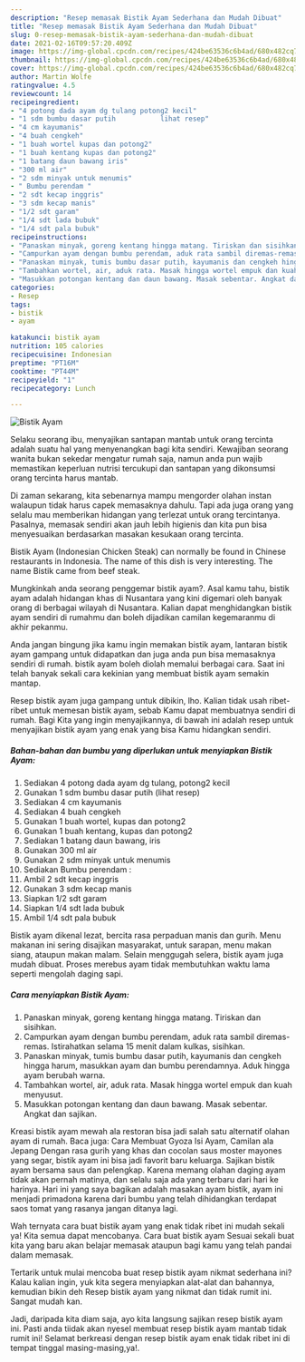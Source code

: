 ```yaml
---
description: "Resep memasak Bistik Ayam Sederhana dan Mudah Dibuat"
title: "Resep memasak Bistik Ayam Sederhana dan Mudah Dibuat"
slug: 0-resep-memasak-bistik-ayam-sederhana-dan-mudah-dibuat
date: 2021-02-16T09:57:20.409Z
image: https://img-global.cpcdn.com/recipes/424be63536c6b4ad/680x482cq70/bistik-ayam-foto-resep-utama.jpg
thumbnail: https://img-global.cpcdn.com/recipes/424be63536c6b4ad/680x482cq70/bistik-ayam-foto-resep-utama.jpg
cover: https://img-global.cpcdn.com/recipes/424be63536c6b4ad/680x482cq70/bistik-ayam-foto-resep-utama.jpg
author: Martin Wolfe
ratingvalue: 4.5
reviewcount: 14
recipeingredient:
- "4 potong dada ayam dg tulang potong2 kecil"
- "1 sdm bumbu dasar putih           lihat resep"
- "4 cm kayumanis"
- "4 buah cengkeh"
- "1 buah wortel kupas dan potong2"
- "1 buah kentang kupas dan potong2"
- "1 batang daun bawang iris"
- "300 ml air"
- "2 sdm minyak untuk menumis"
- " Bumbu perendam "
- "2 sdt kecap inggris"
- "3 sdm kecap manis"
- "1/2 sdt garam"
- "1/4 sdt lada bubuk"
- "1/4 sdt pala bubuk"
recipeinstructions:
- "Panaskan minyak, goreng kentang hingga matang. Tiriskan dan sisihkan."
- "Campurkan ayam dengan bumbu perendam, aduk rata sambil diremas-remas. Istirahatkan selama 15 menit dalam kulkas, sisihkan."
- "Panaskan minyak, tumis bumbu dasar putih, kayumanis dan cengkeh hingga harum, masukkan ayam dan bumbu perendamnya. Aduk hingga ayam berubah warna."
- "Tambahkan wortel, air, aduk rata. Masak hingga wortel empuk dan kuah menyusut."
- "Masukkan potongan kentang dan daun bawang. Masak sebentar. Angkat dan sajikan."
categories:
- Resep
tags:
- bistik
- ayam

katakunci: bistik ayam 
nutrition: 105 calories
recipecuisine: Indonesian
preptime: "PT16M"
cooktime: "PT44M"
recipeyield: "1"
recipecategory: Lunch

---
```



![Bistik Ayam](https://img-global.cpcdn.com/recipes/424be63536c6b4ad/680x482cq70/bistik-ayam-foto-resep-utama.jpg)

Selaku seorang ibu, menyajikan santapan mantab untuk orang tercinta adalah suatu hal yang menyenangkan bagi kita sendiri. Kewajiban seorang  wanita bukan sekedar mengatur rumah saja, namun anda pun wajib memastikan keperluan nutrisi tercukupi dan santapan yang dikonsumsi orang tercinta harus mantab.

Di zaman  sekarang, kita sebenarnya mampu mengorder olahan instan walaupun tidak harus capek memasaknya dahulu. Tapi ada juga orang yang selalu mau memberikan hidangan yang terlezat untuk orang tercintanya. Pasalnya, memasak sendiri akan jauh lebih higienis dan kita pun bisa menyesuaikan berdasarkan masakan kesukaan orang tercinta. 

Bistik Ayam (Indonesian Chicken Steak) can normally be found in Chinese restaurants in Indonesia. The name of this dish is very interesting. The name Bistik came from beef steak.

Mungkinkah anda seorang penggemar bistik ayam?. Asal kamu tahu, bistik ayam adalah hidangan khas di Nusantara yang kini digemari oleh banyak orang di berbagai wilayah di Nusantara. Kalian dapat menghidangkan bistik ayam sendiri di rumahmu dan boleh dijadikan camilan kegemaranmu di akhir pekanmu.

Anda jangan bingung jika kamu ingin memakan bistik ayam, lantaran bistik ayam gampang untuk didapatkan dan juga anda pun bisa memasaknya sendiri di rumah. bistik ayam boleh diolah memalui berbagai cara. Saat ini telah banyak sekali cara kekinian yang membuat bistik ayam semakin mantap.

Resep bistik ayam juga gampang untuk dibikin, lho. Kalian tidak usah ribet-ribet untuk memesan bistik ayam, sebab Kamu dapat membuatnya sendiri di rumah. Bagi Kita yang ingin menyajikannya, di bawah ini adalah resep untuk menyajikan bistik ayam yang enak yang bisa Kamu hidangkan sendiri.

<!--inarticleads1-->

##### Bahan-bahan dan bumbu yang diperlukan untuk menyiapkan Bistik Ayam:

1. Sediakan 4 potong dada ayam dg tulang, potong2 kecil
1. Gunakan 1 sdm bumbu dasar putih           (lihat resep)
1. Sediakan 4 cm kayumanis
1. Sediakan 4 buah cengkeh
1. Gunakan 1 buah wortel, kupas dan potong2
1. Gunakan 1 buah kentang, kupas dan potong2
1. Sediakan 1 batang daun bawang, iris
1. Gunakan 300 ml air
1. Gunakan 2 sdm minyak untuk menumis
1. Sediakan  Bumbu perendam :
1. Ambil 2 sdt kecap inggris
1. Gunakan 3 sdm kecap manis
1. Siapkan 1/2 sdt garam
1. Siapkan 1/4 sdt lada bubuk
1. Ambil 1/4 sdt pala bubuk


Bistik ayam dikenal lezat, bercita rasa perpaduan manis dan gurih. Menu makanan ini sering disajikan masyarakat, untuk sarapan, menu makan siang, ataupun makan malam. Selain menggugah selera, bistik ayam juga mudah dibuat. Proses merebus ayam tidak membutuhkan waktu lama seperti mengolah daging sapi. 

<!--inarticleads2-->

##### Cara menyiapkan Bistik Ayam:

1. Panaskan minyak, goreng kentang hingga matang. Tiriskan dan sisihkan.
1. Campurkan ayam dengan bumbu perendam, aduk rata sambil diremas-remas. Istirahatkan selama 15 menit dalam kulkas, sisihkan.
1. Panaskan minyak, tumis bumbu dasar putih, kayumanis dan cengkeh hingga harum, masukkan ayam dan bumbu perendamnya. Aduk hingga ayam berubah warna.
1. Tambahkan wortel, air, aduk rata. Masak hingga wortel empuk dan kuah menyusut.
1. Masukkan potongan kentang dan daun bawang. Masak sebentar. Angkat dan sajikan.


Kreasi bistik ayam mewah ala restoran bisa jadi salah satu alternatif olahan ayam di rumah. Baca juga: Cara Membuat Gyoza Isi Ayam, Camilan ala Jepang Dengan rasa gurih yang khas dan cocolan saus moster mayones yang segar, bistik ayam ini bisa jadi favorit baru keluarga. Sajikan bistik ayam bersama saus dan pelengkap. Karena memang olahan daging ayam tidak akan pernah matinya, dan selalu saja ada yang terbaru dari hari ke harinya. Hari ini yang saya bagikan adalah masakan ayam bistik, ayam ini menjadi primadona karena dari bumbu yang telah dihidangkan terdapat saos tomat yang rasanya jangan ditanya lagi. 

Wah ternyata cara buat bistik ayam yang enak tidak ribet ini mudah sekali ya! Kita semua dapat mencobanya. Cara buat bistik ayam Sesuai sekali buat kita yang baru akan belajar memasak ataupun bagi kamu yang telah pandai dalam memasak.

Tertarik untuk mulai mencoba buat resep bistik ayam nikmat sederhana ini? Kalau kalian ingin, yuk kita segera menyiapkan alat-alat dan bahannya, kemudian bikin deh Resep bistik ayam yang nikmat dan tidak rumit ini. Sangat mudah kan. 

Jadi, daripada kita diam saja, ayo kita langsung sajikan resep bistik ayam ini. Pasti anda tiidak akan nyesel membuat resep bistik ayam mantab tidak rumit ini! Selamat berkreasi dengan resep bistik ayam enak tidak ribet ini di tempat tinggal masing-masing,ya!.

